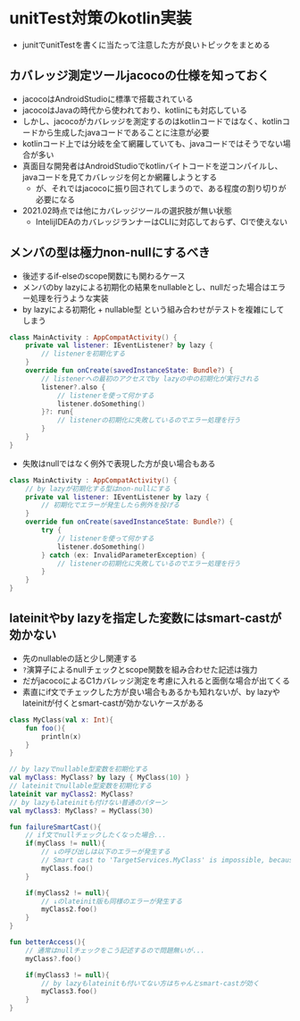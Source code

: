 # unitTest対策のkotlin実装
- junitでunitTestを書くに当たって注意した方が良いトピックをまとめる

## カバレッジ測定ツールjacocoの仕様を知っておく
- jacocoはAndroidStudioに標準で搭載されている
- jacocoはJavaの時代から使われており、kotlinにも対応している
- しかし、jacocoがカバレッジを測定するのはkotlinコードではなく、kotlinコードから生成したjavaコードであることに注意が必要
- kotlinコード上では分岐を全て網羅していても、javaコードではそうでない場合が多い
- 真面目な開発者はAndroidStudioでkotlinバイトコードを逆コンパイルし、javaコードを見てカバレッジを何とか網羅しようとする
    - が、それではjacocoに振り回されてしまうので、ある程度の割り切りが必要になる
- 2021.02時点では他にカバレッジツールの選択肢が無い状態
    - IntelijIDEAのカバレッジランナーはCLIに対応しておらず、CIで使えない

## メンバの型は極力non-nullにするべき
- 後述するif-elseのscope関数にも関わるケース
- メンバのby lazyによる初期化の結果をnullableとし、nullだった場合はエラー処理を行うような実装
- by lazyによる初期化 + nullable型 という組み合わせがテストを複雑にしてしまう

```kotlin
class MainActivity : AppCompatActivity() {
    private val listener: IEventListener? by lazy {
        // listenerを初期化する
    }
    override fun onCreate(savedInstanceState: Bundle?) {
        // listenerへの最初のアクセスでby lazyの中の初期化が実行される
        listener?.also {
            // listenerを使って何かする
            listener.doSomething()
        }?: run{
            // listenerの初期化に失敗しているのでエラー処理を行う
        }
    }
}
```

- 失敗はnullではなく例外で表現した方が良い場合もある

```kotlin
class MainActivity : AppCompatActivity() {
    // by lazyが初期化する型はnon-nullにする
    private val listener: IEventListener by lazy {
        // 初期化でエラーが発生したら例外を投げる
    }
    override fun onCreate(savedInstanceState: Bundle?) {
        try {
            // listenerを使って何かする
            listener.doSomething()
        } catch (ex: InvalidParameterException) {
            // listenerの初期化に失敗しているのでエラー処理を行う
        }
    }
}
```

## lateinitやby lazyを指定した変数にはsmart-castが効かない
- 先のnullableの話と少し関連する
- `?`演算子によるnullチェックとscope関数を組み合わせた記述は強力
- だがjacocoによるC1カバレッジ測定を考慮に入れると面倒な場合が出てくる
- 素直にif文でチェックした方が良い場合もあるかも知れないが、by lazyやlateinitが付くとsmart-castが効かないケースがある

```kotlin
class MyClass(val x: Int){
    fun foo(){
        println(x)
    }
}

// by lazyでnullable型変数を初期化する
val myClass: MyClass? by lazy { MyClass(10) }
// lateinitでnullable型変数を初期化する
lateinit var myClass2: MyClass?
// by lazyもlateinitも付けない普通のパターン
val myClass3: MyClass? = MyClass(30)

fun failureSmartCast(){
    // if文でnullチェックしたくなった場合...
    if(myClass != null){
        // ↓の呼び出しは以下のエラーが発生する
        // Smart cast to 'TargetServices.MyClass' is impossible, because 'myClass' is a property that has open or custom getter
        myClass.foo()
    }

    if(myClass2 != null){
        // ↓のlateinit版も同様のエラーが発生する
        myClass2.foo()
    }
}

fun betterAccess(){
    // 通常はnullチェックをこう記述するので問題無いが...
    myClass?.foo()

    if(myClass3 != null){
        // by lazyもlateinitも付いてない方はちゃんとsmart-castが効く
        myClass3.foo()
    }
}
```